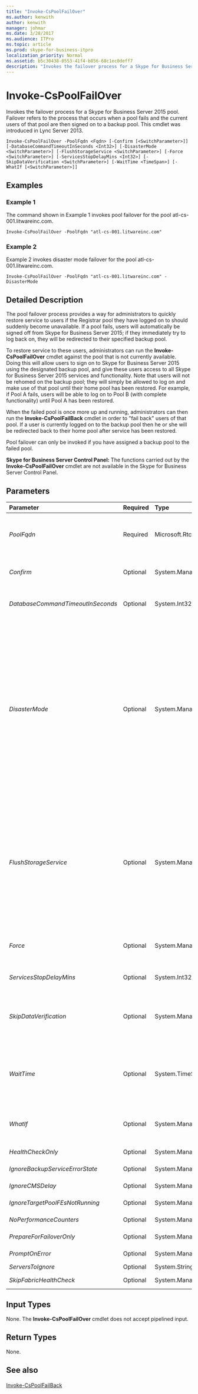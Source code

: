 ```yaml
---
title: "Invoke-CsPoolFailOver"
ms.author: kenwith
author: kenwith
manager: johmar
ms.date: 3/28/2017
ms.audience: ITPro
ms.topic: article
ms.prod: skype-for-business-itpro
localization_priority: Normal
ms.assetid: b5c30438-0553-41f4-b856-68c1ec0deff7
description: "Invokes the failover process for a Skype for Business Server 2015 pool. Failover refers to the process that occurs when a pool fails and the current users of that pool are then signed on to a backup pool. This cmdlet was introduced in Lync Server 2013."
---
```


# Invoke-CsPoolFailOver
 
Invokes the failover process for a Skype for Business Server 2015 pool. Failover refers to the process that occurs when a pool fails and the current users of that pool are then signed on to a backup pool. This cmdlet was introduced in Lync Server 2013.
  
```
Invoke-CsPoolFailOver -PoolFqdn <Fqdn> [-Confirm [<SwitchParameter>]] [-DatabaseCommandTimeoutInSeconds <Int32>] [-DisasterMode <SwitchParameter>] [-FlushStorageService <SwitchParameter>] [-Force <SwitchParameter>] [-ServicesStopDelayMins <Int32>] [-SkipDataVerification <SwitchParameter>] [-WaitTime <TimeSpan>] [-WhatIf [<SwitchParameter>]]

```

## Examples
<a name="Examples"> </a>

### Example 1

The command shown in Example 1 invokes pool failover for the pool atl-cs-001.litwareinc.com.
  
```
Invoke-CsPoolFailOver -PoolFqdn "atl-cs-001.litwareinc.com"
```

### Example 2

Example 2 invokes disaster mode failover for the pool atl-cs-001.litwareinc.com.
  
```
Invoke-CsPoolFailOver -PoolFqdn "atl-cs-001.litwareinc.com" -DisasterMode
```

## Detailed Description
<a name="DetailedDescription"> </a>

The pool failover process provides a way for administrators to quickly restore service to users if the Registrar pool they have logged on to should suddenly become unavailable. If a pool fails, users will automatically be signed off from Skype for Business Server 2015; if they immediately try to log back on, they will be redirected to their specified backup pool.
  
To restore service to these users, administrators can run the **Invoke-CsPoolFailOver** cmdlet against the pool that is not currently available. Doing this will allow users to sign on to Skype for Business Server 2015 using the designated backup pool, and give these users access to all Skype for Business Server 2015 services and functionality. Note that users will not be rehomed on the backup pool; they will simply be allowed to log on and make use of that pool until their home pool has been restored. For example, if Pool A fails, users will be able to log on to Pool B (with complete functionality) until Pool A has been restored.
  
When the failed pool is once more up and running, administrators can then run the **Invoke-CsPoolFailBack** cmdlet in order to "fail back" users of that pool. If a user is currently logged on to the backup pool then he or she will be redirected back to their home pool after service has been restored.
  
Pool failover can only be invoked if you have assigned a backup pool to the failed pool.
  
 **Skype for Business Server Control Panel:** The functions carried out by the **Invoke-CsPoolFailOver** cmdlet are not available in the Skype for Business Server Control Panel.
  
## Parameters
<a name="DetailedDescription"> </a>

|**Parameter**|**Required**|**Type**|**Description**|
|:-----|:-----|:-----|:-----|
| _PoolFqdn_ <br/> |Required  <br/> |Microsoft.Rtc.Management.Deploy.Fqdn  <br/> |Fully qualified domain name of the pool being failed over from. For example:  <br/>  `-PoolFqdn "atl-cs-001.litwareinc.com"` <br/> |
| _Confirm_ <br/> |Optional  <br/> |System.Management.Automation.SwitchParameter  <br/> |Prompts you for confirmation before executing the command.  <br/> |
| _DatabaseCommandTimeoutInSeconds_ <br/> |Optional  <br/> |System.Int32  <br/> |The amount of time to wait, in seconds, for database commands to time out.  <br/> |
| _DisasterMode_ <br/> |Optional  <br/> |System.Management.Automation.SwitchParameter  <br/> |When present, indicates that failover is being performed in "disaster mode." If a pool is no longer accessible the only way to restore full functionality to users in that pool is to fail over the pool by using the DisasterMode parameter.  <br/> If this parameter is not present that means that the pool is still up and running and that failover occurred by administrator choice; for example, the pool might temporarily be failed over in order to do hardware or software upgrades on the server.  <br/> |
| _FlushStorageService_ <br/> |Optional  <br/> |System.Management.Automation.SwitchParameter  <br/> |When specified, the **Invoke-CsPoolFailOver** cmdlet will both fail over all the users in the pool, and call the [Invoke-CsStorageServiceFlush](invoke-csstorageserviceflush.md) cmdlet to flush the storage service database on each Front End server in the pool. Flushing a database involves writing all the queued data to disk, and then clearing the database cache. <br/> |
| _Force_ <br/> |Optional  <br/> |System.Management.Automation.SwitchParameter  <br/> |Suppresses the display of any non-fatal error message that might arise when running the command.  <br/> |
| _ServicesStopDelayMins_ <br/> |Optional  <br/> |System.Int32  <br/> |Specifies a number of minutes to wait for the services to stop.  <br/> |
| _SkipDataVerification_ <br/> |Optional  <br/> |System.Management.Automation.SwitchParameter  <br/> |When included in a command, Invoke-CsPoolFailback will proceed with the failback operation without first verifying data integrity.  <br/> |
| _WaitTime_ <br/> |Optional  <br/> |System.TimeSpan  <br/> |Specifies the amount of time (in seconds) that the cmdlet will wait before assuming that the data has been synced from the failed-over pool to the backup pool.  <br/> |
| _WhatIf_ <br/> |Optional  <br/> |System.Management.Automation.SwitchParameter  <br/> |Describes what would happen if you executed the command without actually executing the command.  <br/> |
| _HealthCheckOnly_ <br/> |Optional  <br/> |System.Management.Automation.SwitchParameter  <br/> |PARAMVALUE: SwitchParameter  <br/> |
| _IgnoreBackupServiceErrorState_ <br/> |Optional  <br/> |System.Management.Automation.SwitchParameter  <br/> |PARAMVALUE: SwitchParameter  <br/> |
| _IgnoreCMSDelay_ <br/> |Optional  <br/> |System.Management.Automation.SwitchParameter  <br/> |PARAMVALUE: SwitchParameter  <br/> |
| _IgnoreTargetPoolFEsNotRunning_ <br/> |Optional  <br/> |System.Management.Automation.SwitchParameter  <br/> |PARAMVALUE: SwitchParameter  <br/> |
| _NoPerformanceCounters_ <br/> |Optional  <br/> |System.Management.Automation.SwitchParameter  <br/> |PARAMVALUE: SwitchParameter  <br/> |
| _PrepareForFailoverOnly_ <br/> |Optional  <br/> |System.Management.Automation.SwitchParameter  <br/> |PARAMVALUE: SwitchParameter  <br/> |
| _PromptOnError_ <br/> |Optional  <br/> |System.Management.Automation.SwitchParameter  <br/> |PARAMVALUE: SwitchParameter  <br/> |
| _ServersToIgnore_ <br/> |Optional  <br/> |System.String   <br/> |PARAMVALUE: String   <br/> |
| _SkipFabricHealthCheck_ <br/> |Optional  <br/> |System.Management.Automation.SwitchParameter  <br/> |PARAMVALUE: SwitchParameter  <br/> |
   
## Input Types
<a name="InputTypes"> </a>

None. The **Invoke-CsPoolFailOver** cmdlet does not accept pipelined input.
  
## Return Types
<a name="ReturnTypes"> </a>

None.
  
## See also
<a name="ReturnTypes"> </a>

#### 

[Invoke-CsPoolFailBack](invoke-cspoolfailback.md)

